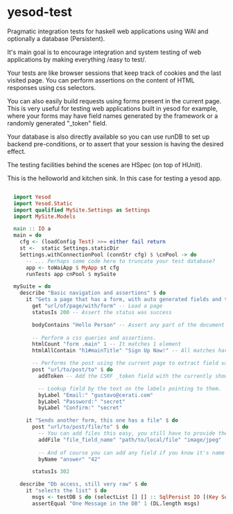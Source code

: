 # yesod-test

Pragmatic integration tests for haskell web applications using WAI and optionally a database (Persistent).

It's main goal is to encourage integration and system testing of web applications by making everything /easy to test/. 

Your tests are like browser sessions that keep track of cookies and the last
visited page. You can perform assertions on the content of HTML responses
using css selectors.

You can also easily build requests using forms present in the current page.
This is very useful for testing web applications built in yesod for example,
where your forms may have field names generated by the framework or a randomly
generated "\_token" field.

Your database is also directly available so you can use runDB to set up
backend pre-conditions, or to assert that your session is having the desired effect.

The testing facilities behind the scenes are HSpec (on top of HUnit).

This is the helloworld and kitchen sink. In this case for testing a yesod app.

```haskell

  import Yesod
  import Yesod.Static
  import qualified MySite.Settings as Settings
  import MySite.Models

  main :: IO a
  main = do
    cfg <- (loadConfig Test) >>= either fail return
    st <-  static Settings.staticDir
    Settings.withConnectionPool (connStr cfg) $ \cnPool -> do
      -- ... Perhaps some code here to truncate your test database?
      app <- toWaiApp $ MyApp st cfg 
      runTests app cnPool $ mySuite

  mySuite = do
    describe "Basic navigation and assertions" $ do
      it "Gets a page that has a form, with auto generated fields and token" $ do
        get "url/of/page/with/form" -- Load a page
        statusIs 200 -- Assert the status was success

        bodyContains "Hello Person" -- Assert any part of the document contains some text.
        
        -- Perform a css queries and assertions.
        htmlCount "form .main" 1 -- It matches 1 element
        htmlAllContain "h1#mainTitle" "Sign Up Now!" -- All matches have some text

        -- Performs the post using the current page to extract field values:
        post "url/to/post/to" $ do
          addToken -- Add the CSRF _token field with the currently shown value

          -- Lookup field by the text on the labels pointing to them.
          byLabel "Email:" "gustavo@cerati.com"
          byLabel "Password:" "secret"
          byLabel "Confirm:" "secret"

      it "Sends another form, this one has a file" $ do
        post "url/to/post/file/to" $ do
          -- You can add files this easy, you still have to provide the mime type manually though.
          addFile "file_field_name" "path/to/local/file" "image/jpeg"
          
          -- And of course you can add any field if you know it's name
          byName "answer" "42"

        statusIs 302

    describe "Db access, still very raw" $ do
      it "selects the list" $ do
        msgs <- testDB $ do (selectList [] [] :: SqlPersist IO [(Key SqlPersist Message, Message)])
        assertEqual "One Message in the DB" 1 (DL.length msgs)

```

